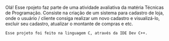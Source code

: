 Olá! 
    Esse rpojeto faz parte de uma atividade avaliativa da matéria Técnicas de Programação. 
     Consiste na criação de um sistema para cadastro de loja, onde o usuário / cliente consiga realizar um novo cadastro e visualizá-lo, excluir seu cadastro, atualizar o montante de compras e etc. 
    
    Esse projeto foi feito na linguagem C, através da IDE Dev C++. 